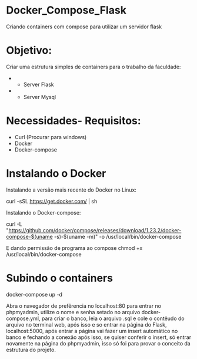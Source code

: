 # Docker_Compose_Flask
Criando containers com compose para utilizar um servidor flask

# Objetivo:
Criar uma estrutura simples de containers para o trabalho da faculdade:
* - Server Flask
* - Server Mysql

# Necessidades- Requisitos:
- Curl (Procurar para windows)
- Docker
- Docker-compose

# Instalando o Docker

Instalando a versão mais recente do Docker no Linux:

curl -sSL https://get.docker.com/ | sh 

Instalando o Docker-compose:

curl -L "https://github.com/docker/compose/releases/download/1.23.2/docker-compose-$(uname -s)-$(uname -m)" -o /usr/local/bin/docker-compose

E dando permissão de programa ao compose
chmod +x /usr/local/bin/docker-compose

# Subindo o containers

docker-compose up -d

Abra o navegador de prefêrencia no localhost:80 para entrar no phpmyadmin, utilize o nome e senha setado no arquivo docker-compose.yml, para criar o banco, leia o arquivo .sql e cole o contêudo do arquivo no terminal web, após isso e so entrar na página do Flask, localhost:5000, após entrar a página vai fazer um insert automático no banco e fechando a conexão após isso, se quiser conferir o insert, só entrar novamente na página do phpmyadmin, isso só foi para provar o conceito da estrutura do projeto.
